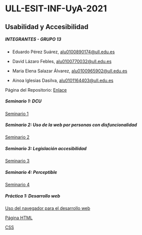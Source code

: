 # ULL-ESIT-INF-UyA-2021

## Usabilidad y Accesibilidad

##### INTEGRANTES - GRUPO 13

+ Eduardo Pérez Suárez, [alu0100890174@ull.edu.es](alu0100890174@ull.edu.es)

+ David Lázaro Febles, [alu0100770032@ull.edu.es](alu0100770032@ull.edu.es)

+ Maria Elena Salazar Álvarez, [alu0100965902@ull.edu.es](alu0100965902@ull.edu.es)

+ Ainoa Iglesias Dasilva, [alu0101164403@ull.edu.es](alu0101164403@ull.edu.es)


Página del Repositorio: [Enlace](https://educande05.github.io/ULL-ESIT-INF-UyA-2021/)

##### Seminario 1: DCU 
[Seminario 1](https://github.com/educande05/ULL-ESIT-INF-UyA-2021/blob/main/Seminario%201%20DCU/README.md)

##### Seminario 2: Uso de la web por personas con disfuncionalidad
[Seminario 2](https://github.com/educande05/ULL-ESIT-INF-UyA-2021/blob/main/Seminario%202%20Uso%20de%20la%20web%20por%20personas%20con%20disfuncionalidad/Uso%20de%20la%20web%20por%20personas%20con%20disfuncionalidad.md)

##### Seminario 3: Legislación accesibilidad
[Seminario 3](https://github.com/educande05/ULL-ESIT-INF-UyA-2021/blob/main/Seminario%203%20Legislaci%C3%B3n%20Accesibilidad/LEGISLACI%C3%93N%20ACCESIBILIDAD.pdf)

##### Seminario 4: Perceptible
[Seminario 4](https://github.com/educande05/ULL-ESIT-INF-UyA-2021/blob/main/Seminario%204%20Perceptible/Seminario%20perceptible.pdf)


##### Práctica 1: Desarrollo web
[Uso del navegador para el desarrollo web](https://github.com/educande05/ULL-ESIT-INF-UyA-2021/blob/main/Pr%C3%A1ctica%201/Uso%20del%20navegador%20para%20el%20desarrollo%20web/Uso%20del%20navegador%20para%20el%20desarrollo%20web.md)

[Página HTML](https://github.com/educande05/ULL-ESIT-INF-UyA-2021/blob/main/Pr%C3%A1ctica%201/Introduccion%20HTML/index.html)

[CSS](https://github.com/educande05/ULL-ESIT-INF-UyA-2021/tree/main/Pr%C3%A1ctica%201/Introducci%C3%B3n%20a%20CSS)
